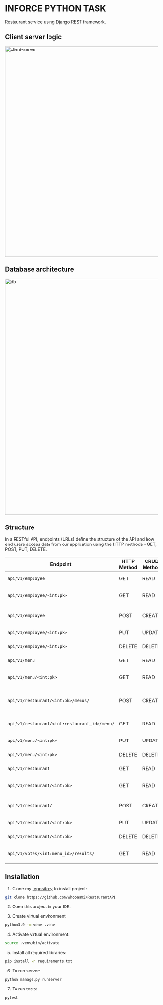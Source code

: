 # INFORCE PYTHON TASK

Restaurant service using Django REST framework.

## Client server logic

<img width="694" alt="client-server" src="https://user-images.githubusercontent.com/86779145/233807174-c14ab08f-e158-4d87-995d-ba2378052e51.png">

## Database architecture 

<img width="779" alt="db" src="https://user-images.githubusercontent.com/86779145/233808120-fc2feea5-d9ba-4db3-bfd3-f03a90f6c5f2.png">

## Structure
In a RESTful API, endpoints (URLs) define the structure of the API and how end users access data from our application using the HTTP methods - GET, POST, PUT, DELETE. 

Endpoint |HTTP Method | CRUD Method | Result
-- | -- |-- |--
`api/v1/employee` | GET | READ | Get all employees
`api/v1/employee/<int:pk>` | GET | READ | Get a single employee
`api/v1/employee`| POST | CREATE | Create a new employee
`api/v1/employee/<int:pk>` | PUT | UPDATE | Update a employee
`api/v1/employee/<int:pk>` | DELETE | DELETE | Delete a employee
`api/v1/menu` | GET | READ | Get all menus
`api/v1/menu/<int:pk>` | GET | READ | Get a single menu
`api/v1/restaurant/<int:pk>/menus/`| POST | CREATE | Upload a new menu for restaurant
`api/v1/restaurant/<int:restaurant_id>/menu/` | GET | READ | Get current day menu
`api/v1/menu/<int:pk>` | PUT | UPDATE | Update a meu
`api/v1/menu/<int:pk>` | DELETE | DELETE | Delete a menu
`api/v1/restaurant` | GET | READ | Get all restaurants
`api/v1/restaurant/<int:pk>` | GET | READ | Get a single restaurant
`api/v1/restaurant/`| POST | CREATE | Create a new restaurant
`api/v1/restaurant/<int:pk>` | PUT | UPDATE | Update a restaurant
`api/v1/restaurant/<int:pk>` | DELETE | DELETE | Delete a restaurant
`api/v1/votes/<int:menu_id>/results/` | GET | READ | Get results for current day

## Installation

1) Clone my [repository](https://github.com/whooaami/RestaurantAPI) to install project:

```bash
git clone https://github.com/whooaami/RestaurantAPI
```

2) Open this project in your IDE.

3) Create virtual environment:
```bash
python3.9 -m venv .venv
```

4) Activate virtual environment:
```bash
source .venv/bin/activate
```

5) Install all required libraries:
```bash
pip install -r requirements.txt
```

6) To run server:
```bash
python manage.py runserver
```

7) To run tests:
```bash
pytest
```
